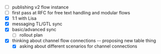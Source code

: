 * [ ] publishing v2 flow instance
* [ ] first pass at RFC for free text handling and modular flows
* [x] 1:1 with Lisa
* [x] messaging TL/GTL sync
* [x] basic/advanced sync
  * [ ] rollout plan
* [x] thinking about channel flow connections -- proposing new table thing
  * [x] asking about different scenarios for channel connections
